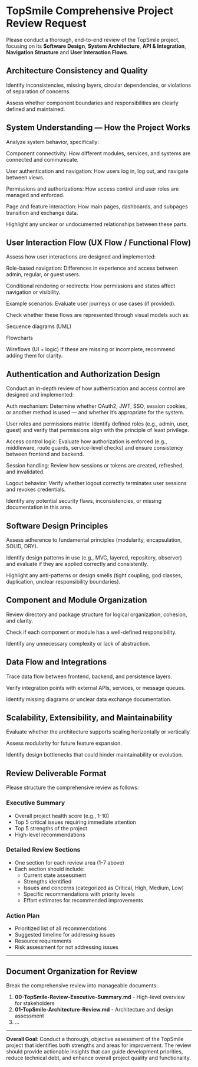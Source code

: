 # TopSmile Comprehensive Project Review Request

Please conduct a thorough, end-to-end review of the TopSmile project, focusing on its **Software Design**, **System Architecture**, **API & Integration**, **Navigation Structure** and **User Interaction Flows**.

## Architecture Consistency and Quality

Identify inconsistencies, missing layers, circular dependencies, or violations of separation of concerns.

Assess whether component boundaries and responsibilities are clearly defined and maintained.

## System Understanding — How the Project Works

Analyze system behavior, specifically:

Component connectivity: How different modules, services, and systems are connected and communicate.

User authentication and navigation: How users log in, log out, and navigate between views.

Permissions and authorizations: How access control and user roles are managed and enforced.

Page and feature interaction: How main pages, dashboards, and subpages transition and exchange data.

Highlight any unclear or undocumented relationships between these parts.

## User Interaction Flow (UX Flow / Functional Flow)

Assess how user interactions are designed and implemented:

Role-based navigation: Differences in experience and access between admin, regular, or guest users.

Conditional rendering or redirects: How permissions and states affect navigation or visibility.

Example scenarios: Evaluate user journeys or use cases (if provided).

Check whether these flows are represented through visual models such as:

Sequence diagrams (UML)

Flowcharts

Wireflows (UI + logic)
If these are missing or incomplete, recommend adding them for clarity.

## Authentication and Authorization Design

Conduct an in-depth review of how authentication and access control are designed and implemented:

Auth mechanism: Determine whether OAuth2, JWT, SSO, session cookies, or another method is used — and whether it’s appropriate for the system.

User roles and permissions matrix: Identify defined roles (e.g., admin, user, guest) and verify that permissions align with the principle of least privilege.

Access control logic: Evaluate how authorization is enforced (e.g., middleware, route guards, service-level checks) and ensure consistency between frontend and backend.

Session handling: Review how sessions or tokens are created, refreshed, and invalidated.

Logout behavior: Verify whether logout correctly terminates user sessions and revokes credentials.

Identify any potential security flaws, inconsistencies, or missing documentation in this area.

## Software Design Principles

Assess adherence to fundamental principles (modularity, encapsulation, SOLID, DRY).

Identify design patterns in use (e.g., MVC, layered, repository, observer) and evaluate if they are applied correctly and consistently.

Highlight any anti-patterns or design smells (tight coupling, god classes, duplication, unclear responsibility boundaries).

## Component and Module Organization

Review directory and package structure for logical organization, cohesion, and clarity.

Check if each component or module has a well-defined responsibility.

Identify any unnecessary complexity or lack of abstraction.

## Data Flow and Integrations

Trace data flow between frontend, backend, and persistence layers.

Verify integration points with external APIs, services, or message queues.

Identify missing diagrams or unclear data exchange documentation.

## Scalability, Extensibility, and Maintainability

Evaluate whether the architecture supports scaling horizontally or vertically.

Assess modularity for future feature expansion.

Identify design bottlenecks that could hinder maintainability or evolution.

## Review Deliverable Format

Please structure the comprehensive review as follows:

### Executive Summary
- Overall project health score (e.g., 1-10)
- Top 5 critical issues requiring immediate attention
- Top 5 strengths of the project
- High-level recommendations

### Detailed Review Sections
- One section for each review area (1-7 above)
- Each section should include:
  - Current state assessment
  - Strengths identified
  - Issues and concerns (categorized as Critical, High, Medium, Low)
  - Specific recommendations with priority levels
  - Effort estimates for recommended improvements

### Action Plan
- Prioritized list of all recommendations
- Suggested timeline for addressing issues
- Resource requirements
- Risk assessment for not addressing issues

---

## Document Organization for Review

Break the comprehensive review into manageable documents:

1. **00-TopSmile-Review-Executive-Summary.md** - High-level overview for stakeholders
2. **01-TopSmile-Architecture-Review.md** - Architecture and design assessment
3. ...

---


**Overall Goal**: Conduct a thorough, objective assessment of the TopSmile project that identifies both strengths and areas for improvement. The review should provide actionable insights that can guide development priorities, reduce technical debt, and enhance overall project quality and functionality.
